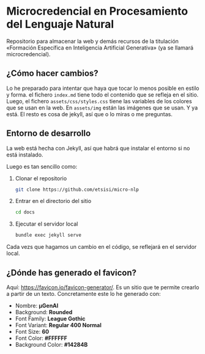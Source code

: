 # Microcredencial en Procesamiento del Lenguaje Natural

Repositorio para almacenar la web y demás recursos de la titulación
«Formación Específica en Inteligencia Artificial Generativa» (ya se
llamará microcredencial).

## ¿Cómo hacer cambios?

Lo he preparado para intentar que haya que tocar lo menos posible en
estilo y forma. el fichero `index.md` tiene todo el contenido que se
refleja en el sitio. Luego, el fichero `assets/css/styles.css` tiene las
variables de los colores que se usan en la web. En `assets/img` están
las imágenes que se usan. Y ya está. El resto es cosa de jekyll, así que
o lo miras o me preguntas.

## Entorno de desarrollo

La web está hecha con Jekyll, así que habrá que instalar el entorno si
no está instalado.

Luego es tan sencillo como:

1. Clonar el repositorio

    ```bash
    git clone https://github.com/etsisi/micro-nlp
    ```

2. Entrar en el directorio del sitio

    ```bash
    cd docs
    ```

3. Ejecutar el servidor local

    ```bash
    bundle exec jekyll serve
    ```

Cada vezs que hagamos un cambio en el código, se reflejará en el
servidor local.

## ¿Dónde has generado el favicon?

Aquí: <https://favicon.io/favicon-generator/>. Es un sitio que te
permite crearlo a partir de un texto. Concretamente este lo he generado
con:

- Nombre: **µGenAI**
- Background: **Rounded**
- Font Family: **League Gothic**
- Font Variant: **Regular 400 Normal**
- Font Size: **60**
- Font Color: **#FFFFFF**
- Background Color: **#14284B**
